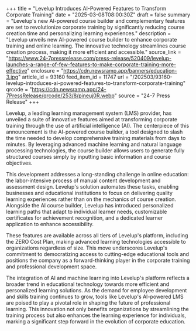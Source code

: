+++
title = "Levelup Introduces AI-Powered Features to Transform Corporate Training"
date = "2025-03-08T08:00:30Z"
draft = false
summary = "Levelup's new AI-powered course builder and complementary features are set to revolutionize corporate training by significantly reducing course creation time and personalizing learning experiences."
description = "Levelup unveils new AI-powered course builder to enhance corporate training and online learning. The innovative technology streamlines course creation process, making it more efficient and accessible."
source_link = "https://www.24-7pressrelease.com/press-release/520409/levelup-launches-a-range-of-few-features-to-make-corporate-training-more-effective"
enclosure = "https://cdn.newsramp.app/banners/education-3.jpg"
article_id = 93160
feed_item_id = 11747
url = "/202503/93160-levelup-introduces-ai-powered-features-to-transform-corporate-training"
qrcode = "https://cdn.newsramp.app/24-7PressRelease/qrcode/253/8/pineuj0R.webp"
source = "24-7 Press Release"
+++

<p>Levelup, a leading learning management system (LMS) provider, has unveiled a suite of innovative features aimed at transforming corporate training through the use of artificial intelligence (AI). The centerpiece of this announcement is the AI-powered course builder, a tool designed to slash the time needed to develop comprehensive training materials from days to minutes. By leveraging advanced machine learning and natural language processing technologies, the course builder allows users to generate fully structured courses simply by inputting basic information and course objectives.</p><p>This development addresses a long-standing challenge in online education: the labor-intensive process of manual content development and assessment design. Levelup's solution automates these tasks, enabling businesses and educational institutions to focus on delivering quality learning experiences rather than on the mechanics of course creation. Alongside the AI course builder, Levelup has introduced personalized learning paths that adapt to individual learner needs, customizable certificates for achievement recognition, and a dedicated learner application to enhance accessibility.</p><p>These features are available across all tiers of Levelup's platform, including the ZERO Cost Plan, making advanced learning technologies accessible to organizations regardless of size. This move underscores Levelup's commitment to democratizing access to cutting-edge educational tools and positions the company as a forward-thinking player in the corporate training and professional development space.</p><p>The integration of AI and machine learning into Levelup's platform reflects a broader trend in educational technology towards more efficient and personalized learning solutions. As the demand for employee development and skills training continues to grow, tools like Levelup's AI-powered LMS are poised to play a pivotal role in shaping the future of professional learning. This innovation not only benefits organizations by streamlining the training process but also enhances the learning experience for individuals, marking a significant step forward in the evolution of corporate education.</p>